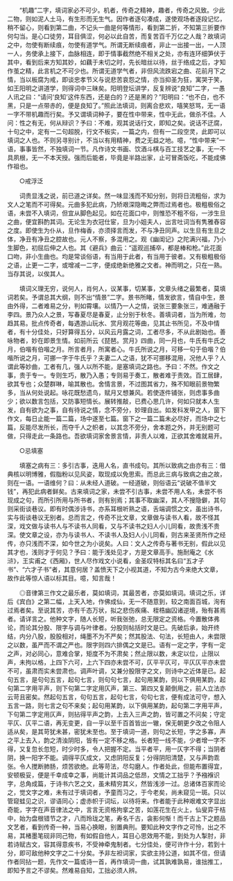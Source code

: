 <!-- { "loadSidebar": true } -->
　　“机趣”二字，填词家必不可少。机者，传奇之精神，趣者，传奇之风致。少此二物，则如泥人土马，有生形而无生气。因作者逐句凑成，遂使观场者逐段记忆，稍不留心，则看到第二曲，不记头一曲是何等情形，看到第二折，不知第三折要作何勾当。是心口徒劳，耳目俱涩，何必以此自苦，而复苦百千万亿之人哉？故填词之中，勿使有断续痕，勿使有道学气。所谓无断续痕者，非止一出接一出，一人顶一人，务使承上接下，血脉相连，即于情事截然绝不相关之处，亦有连环细笋伏于其中，看到后来方知其妙，如藕于未切之时，先长暗丝以待，丝于络成之后，才知作茧之精，此言机之不可少也。所谓无道学气者，非但风流跌宕之曲、花前月下之情，当以板腐为戒，即谈忠孝节义与说悲苦哀怨之情，亦当抑圣为狂，寓哭于笑，如王阳明之讲道学，则得词中三昧矣。阳明登坛讲学，反复辨说“良知”二字，一愚人讯之曰：“请问‘良知’这件东西，还是白的？还是黑的？”阳明曰：“也不白，也不黑，只是一点带赤的，便是良知了。”照此法填词，则离合悲欢，嘻笑怒骂，无一语一字不带机趣而行矣。予又谓填词种子，要在性中带来，性中无此，做杀不佳。人问：性之有无，何从辩识？予曰：不难，观其说话行文，即知之矣。说话不迂腐，十句之中，定有一二句超脱，行文不板实，一篇之内，但有一二段空灵，此即可以填词之人也。不则另寻别计，不当以有用精神，费之无益之地。噫，“性中带来”一语，事事皆然，不独填词一节。凡作诗文书画、饮酒斗棋与百工技艺之事，无一不具夙根，无一不本天授。强而后能者，毕竟是半路出家，止可冒斋饭吃，不能成佛作祖也。

　　○戒浮泛

　　词贵显浅之说，前已道之详矣。然一味显浅而不知分别，则将日流粗俗，求为文人之笔而不可得矣。元曲多犯此病，乃矫艰深隐晦之弊而过焉者也。极粗极俗之语，未尝不入填词，但宜从脚色起见。如在花面口中，则惟恐不粗不俗，一涉生旦之曲，便宜斟酌其词。无论生为衣冠仕宦，旦为小姐夫人，出言吐词当有隽雅舂容之度。即使生为仆从，旦作梅香，亦须择言而发，不与净丑同声。以生旦有生旦之体，净丑有净丑之腔故也。元人不察，多混用之。观《幽闺记》之陀满兴福，乃小生脚色，初屈后伸之人也。其《避兵》曲云：“遥观巡捕卒，都是棒和枪。”此花面口吻，非小生曲也。均是常谈俗语，有当用于此者，有当用于彼者。又有极粗极俗之语，止更一二字，或增减一二字，便成绝新绝雅之文者。神而明之，只在一熟。当存其说，以俟其人。

　　填词义理无穷，说何人，肖何人，议某事，切某事，文章头绪之最繁者，莫填词若矣。予谓总其大纲，则不出“情景”二字。景书所睹，情发欲言，情自中生，景由外得，二者难易之分，判如霄壤。以情乃一人之情，说张三要象张三，难通融于李四。景乃众人之景，写春夏尽是春夏，止分别于秋冬。善填词者，当为所难，勿趋其易。批点传奇者，每遇游山玩水、赏月观花等曲，见其止书所见，不及中情者，有十分佳处，只好算得五分，以风云月露之词，工者尽多，不从此剧始也。善咏物者，妙在即景生情。如前所云《琵琶。赏月》四曲，同一月也，牛氏有牛氏之月，伯喈有伯喈之月。所言者月，所寓者心。牛氏所说之月，可移一句于伯喈？伯喈所说之月，可挪一字于牛氏乎？夫妻二人之语，犹不可挪移混用，况他人乎？人谓此等妙曲，工者有几，强人以所不能，是塞填词之路也。予曰：不然。作文之事，贵于专一。专则生巧，散乃入愚；专则易于奏工，散者难于责效。百工居肆，欲其专也；众楚群啉，喻其散也。舍情言景，不过图其省力，殊不知眼前景物繁多，当从何处说起。咏花既愁遗鸟，赋月又想兼风。若使逐件铺张，则虑事多曲少；欲以数言包括，又防事短情长。展转推敲，已费心思几许，何如只就本人生发，自有欲为之事，自有待说之情，念不旁分，妙理自出。如发科发甲之人，窗下作文，每日止能一篇二篇，场中遂至七篇。窗下之一篇二篇未必尽好，而场中之七篇，反能尽发所长，而夺千人之帜者，以其念不旁分，舍本题之外，并无别题可做，只得走此一条路也。吾欲填词家舍景言情，非责人以难，正欲其舍难就易开。

　　○忌填塞

　　填塞之病有三：多引古事，迭用人名，直书成句。其所以致病之由亦有三：借典核以明博雅，假脂粉以见风姿，取现成以免思索。而总此三病与致病之由之故，则在一语。一语维何？曰：从未经人道破。一经道破，则俗语云“说破不值半文钱”，再犯此病者鲜矣。古来填词之家，未尝不引古事，未尝不用人名，未尝不书现成之句，而所引所用与所书者，则有别焉；其事不取幽深，其人不搜隐僻，其句则采街谈巷议。即有时偶涉诗书，亦系耳根听熟之语，舌端调惯之文，虽出诗书，实与街谈巷议无别者。总而言之，传奇不比文章，文章做与读书人看，故不怪其深，戏文做与读书人与不读书人同看，又与不读书之妇人小儿同看，故贵浅不贵深。使文章之设，亦为与读书人、不读书人及妇人小儿同看，则古来圣贤所作之经传，亦只浅而不深，如今世之为小说矣。人曰：文人之传奇与著书无别，假此以见其才也，浅则才于何见？予曰：能于浅处见才，方是文章高手。施耐庵之《水浒》，王实甫之《西厢》，世人尽作戏文小说看，金圣叹特标其名曰“五才子书”、“六才子书”者，其意何居？盖愤天下之小视其道，不知为古今来绝大文章，故作此等惊人语以标其目。噫，知言哉！

　　◎音律第三作文之最乐者，莫如填词，其最苦者，亦莫如填词。填词之乐，详后《宾白》之第二幅，上天入地，作佛成仙，无一不随意到，较之南面百城，洵有过焉者矣。至说其苦，亦有千态万状，拟之悲伤疾痛、桎梏幽囚诸逆境，殆有甚焉者。请详言之。他种文字，随人长短，听我张弛，总无限定之资格。今置散体弗论，而论其分股、限字与调与叶律者。分股则帖括时文是已。先破后承，始开终结，内分八股，股股相对，绳墨不为不严矣；然其股法、句法，长短由人，未尝限之以数，虽严而不谓之严也。限字则四六排偶之文是已。语有一定之字，字有一定之声，对必同心，意难合掌，矩度不为不肃矣；然止限以数，未定以位，止限以声，未拘以格，上四下六可，上六下四亦未尝不可，仄平平仄可，平仄仄平亦未尝不可，虽肃而实未尝肃也。调声叶调，又兼分股限字之文，则诗中之近体是已。起句五言，是句句五言，起句七言，则句句七言，起句用某韵，则以下俱用某韵，起句第二字用平声，则下句第二字定用仄声，第三、第四又复颠倒用之，前人立法亦云苛且密矣。然起句五言，句句五言，起句七言，句句七言，便有成法可守，想入五言一路，则七言之句不来矣；起句用某韵，以下俱用某韵，起句第二字用平声，下句第二字定用仄声，则拈得平声之韵，上去入三声之韵，皆可置之不问矣；守定平仄、仄平二语，再无变更，自一乎以至千百首皆出一辙，保无朝更夕改之令阻人适从矣，是其苛犹未甚，密犹未至也。至于填词一道，则句之长短，字之多寡，声之平上去入，韵之清浊阴阳，皆有一定不移之格。长者短一线不能，少者增一字不得，又复忽长忽短，时少时多，令人把握不定。当平者平，用一仄字不得；当阴者阴，换一阳字不能。调得平仄成文，又虑阴阳反复；分得阴阳清楚，又与声韵乖张。令人搅断肺肠，烦苦欲绝。此等苛法，尽勾磨人。作者处此，但能布置得宜，安顿极妥，便是千幸成幸之事，尚能计其词品之低昂，文情之工拙乎？予襁褓识字，总角成篇，于诗书六艺之文，虽未精穷其义，然皆浅涉一过。总诸体百家而论之，觉文字之难，未有过于填词者，予童而习之，于今老矣，尚未窥见一斑。只以管窥蛙见之识，谬语同心；虚赤帜于词坛，以待将来。作者能于此种艰难文字显出奇能，字字在声音律法之中，言言无资格拘挛之苦，如莲花生在火上，仙叟弈于桔中，始为盘根错节之才，八而玲珑之笔，寿名千古，衾影何惭！而千古上下之题品文艺者，看到传奇一种，当易心换眼，别置典刑。要知此种文字作之可怜，出之不易，其楮墨笔砚非同己物，有如假自他人，耳目心思效用不能，到处为人掣肘，非若诗赋古文，容其得意疾书，不受神牵鬼制者。七分佳处，便可许作十分，若到十分，即可敌他种文字之二十分矣。予非左袒词家，实欲主持公道，如其不信，但请作者同拈一题，先作文一篇或诗一首，再作填词一曲，试其孰难孰易，谁拙推工，即知予言之不谬矣。然难易自知，工拙必须人辨。

